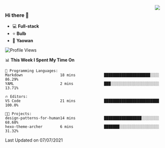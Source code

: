 <img  align="right" src="https://github-readme-stats.vercel.app/api?username=LolipopJ&show_icons=true&count_private=true&hide_title=true&include_all_commits=true&theme=vue">

### Hi there 👋

- :computer: **Full-stack**
- :star: **Bulb**
- :pill: **Yaowan**

<!--START_SECTION:waka-->
![Profile Views](http://img.shields.io/badge/Profile%20Views-1-blue)

📊 **This Week I Spent My Time On** 

```text
💬 Programming Languages: 
Markdown                 18 mins             █████████████████████░░░░   86.29% 
YAML                     2 mins              ███░░░░░░░░░░░░░░░░░░░░░░   13.71%

🔥 Editors: 
VS Code                  21 mins             █████████████████████████   100.0%

🐱‍💻 Projects: 
design-patterns-for-human14 mins             █████████████████░░░░░░░░   68.68% 
hexo-theme-archer        6 mins              ███████░░░░░░░░░░░░░░░░░░   31.32%

```


 Last Updated on 07/07/2021
<!--END_SECTION:waka-->
